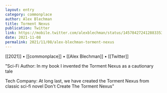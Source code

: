 ```yaml
---
layout: entry
category: commonplace
author: Alex Blechman
title: Torment Nexus
publication: Twitter
link: https://mobile.twitter.com/alexblechman/status/1457842724128833538
date: 2021-11-08
permalink: 2021/11/08/alex-blechman-torment-nexus
---
```


[[2021]] • [[commonplace]] • [[Alex Blechman]] • [[Twitter]]

"Sci-Fi Author: In my book I invented the Torment Nexus as a cautionary tale

Tech Company: At long last, we have created the Torment Nexus from classic sci-fi novel Don't Create The Torment Nexus"